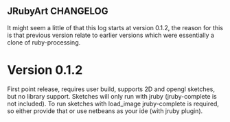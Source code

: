 ## JRubyArt CHANGELOG

It might seem a little of that this log starts at version 0.1.2, the reason for this is that previous version relate to earlier versions which were essentially a clone of ruby-processing.

# Version 0.1.2

First point release, requires user build, supports 2D and opengl sketches, but no library support. Sketches will only run with jruby (jruby-complete is not included). To run sketches with load_image jruby-complete is required, so either provide that or use netbeans as your ide (with jruby plugin).
